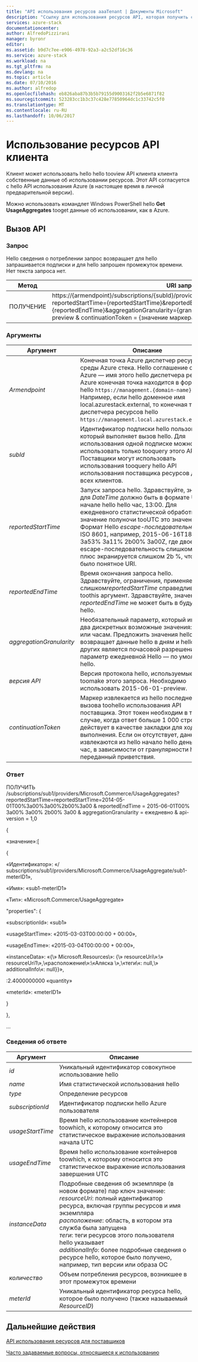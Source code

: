 ```yaml
---
title: "API использования ресурсов aaaTenant | Документы Microsoft"
description: "Ссылку для использования ресурсов API, которая получить сведения об использовании Azure стека."
services: azure-stack
documentationcenter: 
author: AlfredoPizzirani
manager: byronr
editor: 
ms.assetid: b9d7c7ee-e906-4978-92a3-a2c52df16c36
ms.service: azure-stack
ms.workload: na
ms.tgt_pltfrm: na
ms.devlang: na
ms.topic: article
ms.date: 07/10/2016
ms.author: alfredop
ms.openlocfilehash: eb826aba87b3b5b79155d9003162f2b5e6871f82
ms.sourcegitcommit: 523283cc1b3c37c428e77850964dc1c33742c5f0
ms.translationtype: MT
ms.contentlocale: ru-RU
ms.lasthandoff: 10/06/2017
---
```

# <a name="tenant-resource-usage-api"></a>Использование ресурсов API клиента
Клиент может использовать hello hello tooview API клиента клиента собственные данные об использовании ресурсов. Этот API согласуется с hello API использования Azure (в настоящее время в личной предварительной версии).

Можно использовать командлет Windows PowerShell hello **Get UsageAggregates** tooget данные об использовании, как в Azure.

## <a name="api-call"></a>Вызов API
### <a name="request"></a>Запрос
Hello сведения о потреблении запрос возвращает для hello запрашивается подписки и для hello запрошен промежуток времени. Нет текста запроса нет.

| **Метод** | **URI запроса** |
| --- | --- |
| ПОЛУЧЕНИЕ |https://{armendpoint}/subscriptions/{subId}/providers/Microsoft.Commerce/usageAggregates?reportedStartTime={reportedStartTime}&reportedEndTime={reportedEndTime}&aggregationGranularity={granularity}&api-version= 2015-06-01-preview & continuationToken = {значение маркера} |

### <a name="arguments"></a>Аргументы
| **Аргумент** | **Описание** |
| --- | --- |
| *Armendpoint* |Конечная точка Azure диспетчер ресурсов среды Azure стека. Hello соглашение стек Azure — имя этого hello диспетчера ресурсов Azure конечная точка находится в формате hello `https://management.{domain-name}`. Например, если hello доменное имя local.azurestack.external, то конечная точка диспетчера ресурсов hello `https://management.local.azurestack.external`. |
| *subId* |Идентификатор подписки hello пользователя, который выполняет вызов hello. Для использования одной подписке можно использовать только tooquery этого API. Поставщики могут использовать использования tooquery hello API использования поставщика ресурсов для всех клиентов. |
| *reportedStartTime* |Запуск запроса hello. Здравствуйте, значение для *DateTime* должно быть в формате UTC и в начале hello hello час, 13:00. Для ежедневного статистической обработки значение полуночи tooUTC это значение. Формат Hello *escape-последовательность* ISO 8601, например, 2015-06-16T18% 3a53% 3a11% 2b00% 3a00Z, где двоеточие escape-последовательность слишком % 3a и плюс экранируется слишком 2b %, чтобы оно было понятное URI. |
| *reportedEndTime* |Время окончания запроса hello. Здравствуйте, ограничения, применяемые слишком*reportedStartTime* справедливы toothis аргумент. Здравствуйте, значение для *reportedEndTime* не может быть в будущем hello. |
| *aggregationGranularity* |Необязательный параметр, который имеет два дискретных возможные значения: дням или часам. Предложить значения hello, одно возвращает данные hello в дням и hello других является почасовой разрешение. параметр ежедневной Hello — по умолчанию hello. |
| *версия API* |Версия протокола hello, используемые toomake этого запроса. Необходимо использовать 2015-06-01-preview. |
| *continuationToken* |Маркер извлекается из hello последнего вызова toohello использования API поставщика. Этот токен необходим в том случае, когда ответ больше 1 000 строк и он действует в качестве закладки для хода выполнения. Если он отсутствует, данные извлекаются из hello начало hello день или час, в зависимости от гранулярности hello, переданный приветствия. |

### <a name="response"></a>Ответ
ПОЛУЧИТЬ /subscriptions/sub1/providers/Microsoft.Commerce/UsageAggregates?reportedStartTime=reportedStartTime=2014-05-01T00%3a00%3a00%2b00%3a00 & reportedEndTime = 2015-06-01T00% 3a00% 3a00% 2b00% 3a00 & aggregationGranularity = ежедневно & api-version = 1,0

{

«значение»:\[

{

«Идентификатор»: «/ subscriptions/sub1/providers/Microsoft.Commerce/UsageAggregate/sub1-meterID1»,

«Имя»: «sub1-meterID1»

«Тип»: «Microsoft.Commerce/UsageAggregate»

"properties": {

«subscriptionId»: «sub1»

«usageStartTime»: «2015-03-03T00:00:00 + 00:00»,

«usageEndTime»: «2015-03-04T00:00:00 + 00:00»,

«instanceData»: «{\\» Microsoft.Resources\\»: {\\» resourceUri\\»:\\» resourceUri1\\»,\\«расположение\\»:\\«Аляска \\»,\\«теги\\«: null,\\» additionalInfo\\«: null}}»,

:2.4000000000 «quantity»

«meterId»: «meterID1»

}

},

…

### <a name="response-details"></a>Сведения об ответе
| **Аргумент** | **Описание** |
| --- | --- |
| *id* |Уникальный идентификатор совокупное использование hello |
| *name* |Имя статистической использования hello |
| *type* |Определение ресурсов |
| *subscriptionId* |Идентификатор подписки hello Azure пользователя |
| *usageStartTime* |Время hello использование контейнеров toowhich, к которому относится это статистическое выражение использования начала UTC |
| *usageEndTime* |Время hello использование контейнеров toowhich, к которому относится это статистическое выражение использования завершения UTC |
| *instanceData* |Подробные сведения об экземпляре (в новом формате) пар ключ значение:<br>  *resourceUri*: полный идентификатор ресурса, включая группы ресурсов и имя экземпляра <br>  *расположение*: область, в котором эта служба была запущена <br>  *теги*: теги ресурсов этого пользователя hello указывает <br>  *additionalInfo*: более подробные сведения о ресурсе hello, которое было получено, например, тип версии или образа ОС |
| *количество* |Объем потребления ресурсов, возникшее в этот промежуток времени |
| *meterId* |Уникальный идентификатор ресурса hello, которое было получено (также называемый *ResourceID*) |

## <a name="next-steps"></a>Дальнейшие действия
[API использования ресурсов для поставщиков](azure-stack-provider-resource-api.md)

[Часто задаваемые вопросы, относящиеся к использованию](azure-stack-usage-related-faq.md)

